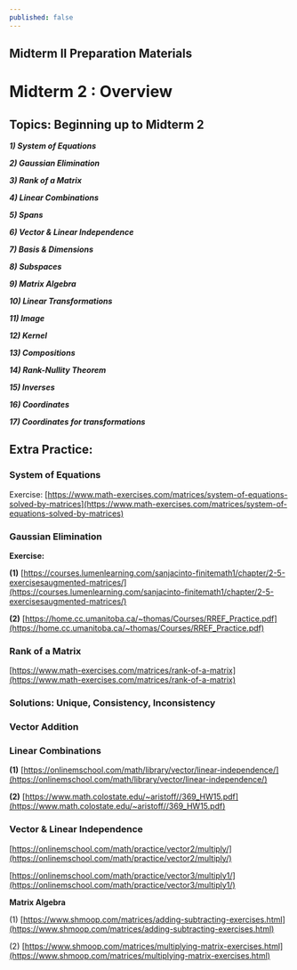 ```yaml
---
published: false
---
```

## Midterm II Preparation Materials

# Midterm 2 : Overview

## Topics: Beginning up to Midterm 2

_**1) System of Equations**_

_**2) Gaussian Elimination**_

**_3) Rank of a Matrix_**

_**4) Linear Combinations**_

_**5) Spans**_

**_6) Vector & Linear Independence_**

_**7) Basis & Dimensions**_

_**8) Subspaces**_

_**9) Matrix Algebra**_

_**10) Linear Transformations**_

**_11) Image_**

**_12) Kernel_**

_**13) Compositions**_

**_14) Rank-Nullity Theorem_**

_**15) Inverses**_

_**16) Coordinates**_

_**17) Coordinates for transformations**_


## Extra Practice:

### System of Equations

Exercise: [https://www.math-exercises.com/matrices/system-of-equations-solved-by-matrices](https://www.math-exercises.com/matrices/system-of-equations-solved-by-matrices)

### Gaussian Elimination

**Exercise:**

**(1)** [https://courses.lumenlearning.com/sanjacinto-finitemath1/chapter/2-5-exercisesaugmented-matrices/](https://courses.lumenlearning.com/sanjacinto-finitemath1/chapter/2-5-exercisesaugmented-matrices/)

**(2)** [https://home.cc.umanitoba.ca/~thomas/Courses/RREF_Practice.pdf](https://home.cc.umanitoba.ca/~thomas/Courses/RREF_Practice.pdf)

### Rank of a Matrix

[https://www.math-exercises.com/matrices/rank-of-a-matrix](https://www.math-exercises.com/matrices/rank-of-a-matrix)

### Solutions: Unique, Consistency, Inconsistency

### Vector Addition

### Linear Combinations

**(1)** [https://onlinemschool.com/math/library/vector/linear-independence/](https://onlinemschool.com/math/library/vector/linear-independence/)

**(2)** [https://www.math.colostate.edu/~aristoff//369_HW15.pdf](https://www.math.colostate.edu/~aristoff//369_HW15.pdf)

### Vector & Linear Independence

[https://onlinemschool.com/math/practice/vector2/multiply/](https://onlinemschool.com/math/practice/vector2/multiply/)

[https://onlinemschool.com/math/practice/vector3/multiply1/](https://onlinemschool.com/math/practice/vector3/multiply1/)

**Matrix Algebra**

(1) [https://www.shmoop.com/matrices/adding-subtracting-exercises.html](https://www.shmoop.com/matrices/adding-subtracting-exercises.html)

(2) [https://www.shmoop.com/matrices/multiplying-matrix-exercises.html](https://www.shmoop.com/matrices/multiplying-matrix-exercises.html)




